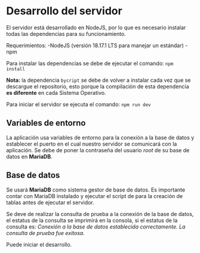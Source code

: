 # Desarrollo del servidor

El servidor está desarrollado en NodeJS, por lo que es necesario instalar todas las dependencias para su funcionamiento.

Requerimientos:
-NodeJS (versión 18.17.1 LTS para manejar un estándar)
-npm

Para instalar las dependencias se debe de ejecutar el comando: ``npm install``

**Nota:** la dependencia ```bycript``` se debe de volver a instalar cada vez que se descargue el repositorio, esto porque la compilación de esta dependencia **es diferente** en cada Sistema Operativo. 

Para iniciar el servidor se ejecuta el comando: ``npm run dev``

Variables de entorno
--------------------------
La aplicación usa variables de entorno para la conexión a la base de datos y establecer el puerto en el cual nuestro servidor se comunicará con la aplicación. Se debe de poner la contraseña del usuario *root* de su base de datos en **MariaDB**.

Base de datos
--------------------------
Se usará **MariaDB** como sistema gestor de base de datos. Es importante contar con MariaDB instalado y ejecutar el script de para la creación de tablas antes
de ejecutar el servidor. 

Se deve de realizar la consulta de prueba a la conexión de la base de datos, el estatus de la consulta se imprimirá en la consola, si el estatus de la consulta es: 
*Conexión a la base de datos establecida correctamente.*
*La consulta de prueba fue exitosa.*

Puede iniciar el desarrollo.
